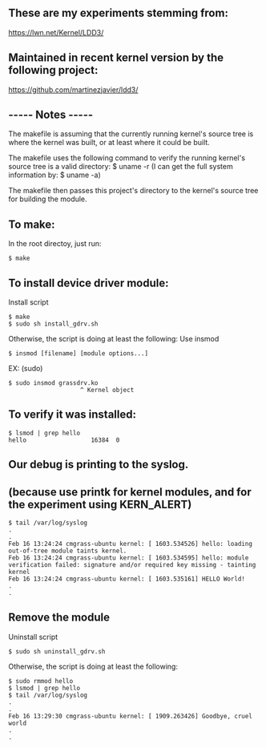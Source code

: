 ## These are my experiments stemming from:
https://lwn.net/Kernel/LDD3/

## Maintained in recent kernel version by the following project:
https://github.com/martinezjavier/ldd3/

## ----- Notes -----
The makefile is assuming that the currently running kernel's source tree
is where the kernel was built, or at least where it could be built.

The makefile uses the following command to verify the running kernel's source
tree is a valid directory:
$ uname -r
(I can get the full system information by: $ uname -a)

The makefile then passes this project's directory to the kernel's source
tree for building the module.

## To make:
In the root directoy, just run:
```
$ make
```

## To install device driver module:
Install script
```
$ make
$ sudo sh install_gdrv.sh
```

Otherwise, the script is doing at least the following:
Use insmod
```
$ insmod [filename] [module options...]
```

EX: (sudo)
```
$ sudo insmod grassdrv.ko
                    ^ Kernel object
```

## To verify it was installed:
```
$ lsmod | grep hello
hello                  16384  0
```

## Our debug is printing to the syslog.
## (because use printk for kernel modules, and for the experiment using KERN_ALERT)
```
$ tail /var/log/syslog
.
.
Feb 16 13:24:24 cmgrass-ubuntu kernel: [ 1603.534526] hello: loading out-of-tree module taints kernel.
Feb 16 13:24:24 cmgrass-ubuntu kernel: [ 1603.534595] hello: module verification failed: signature and/or required key missing - tainting kernel
Feb 16 13:24:24 cmgrass-ubuntu kernel: [ 1603.535161] HELLO World!
.
.
```

## Remove the module
Uninstall script
```
$ sudo sh uninstall_gdrv.sh
```

Otherwise, the script is doing at least the following:
```
$ sudo rmmod hello
$ lsmod | grep hello
$ tail /var/log/syslog
.
.
Feb 16 13:29:30 cmgrass-ubuntu kernel: [ 1909.263426] Goodbye, cruel world
.
.
```
